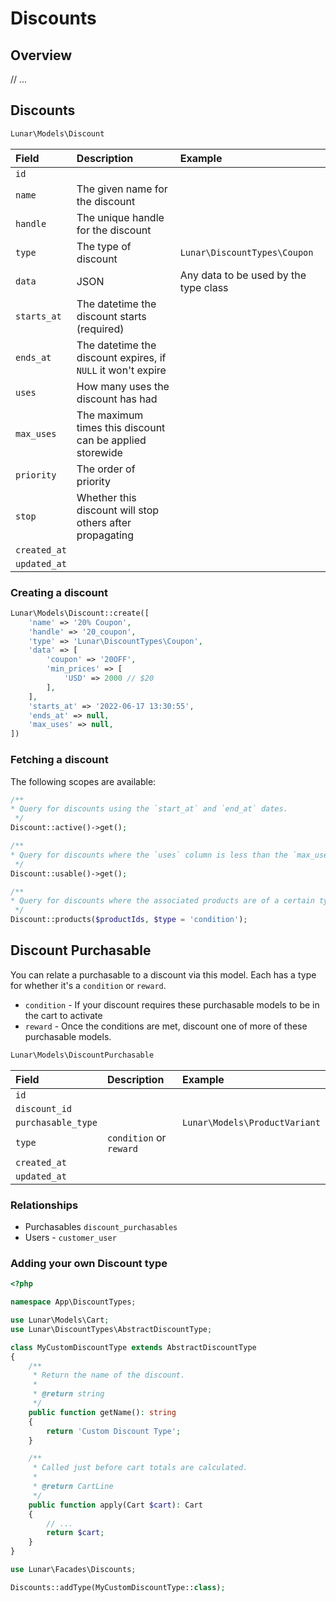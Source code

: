 # Discounts

## Overview

// ...

## Discounts

```php
Lunar\Models\Discount
```

| Field        | Description                                                  | Example                               |
|:-------------|:-------------------------------------------------------------|:--------------------------------------|
| `id`         |                                                              |                                       |
| `name`       | The given name for the discount                              |                                       |
| `handle`     | The unique handle for the discount                           |                                       |
| `type`       | The type of discount                                         | `Lunar\DiscountTypes\Coupon`          |
| `data`       | JSON                                                         | Any data to be used by the type class 
| `starts_at`  | The datetime the discount starts (required)                  |
| `ends_at`    | The datetime the discount expires, if `NULL` it won't expire |
| `uses`       | How many uses the discount has had                           |
| `max_uses`   | The maximum times this discount can be applied storewide     |
| `priority`   | The order of priority                                        |
| `stop`       | Whether this discount will stop others after propagating     |
| `created_at` |                                                              |                                       |
| `updated_at` |                                                              |                                       |

### Creating a discount

```php
Lunar\Models\Discount::create([
    'name' => '20% Coupon',
    'handle' => '20_coupon',
    'type' => 'Lunar\DiscountTypes\Coupon',
    'data' => [
        'coupon' => '20OFF',
        'min_prices' => [
            'USD' => 2000 // $20
        ],
    ],
    'starts_at' => '2022-06-17 13:30:55',
    'ends_at' => null,
    'max_uses' => null,
])
```

### Fetching a discount

The following scopes are available:

```php
/**
* Query for discounts using the `start_at` and `end_at` dates.
 */
Discount::active()->get();

/**
* Query for discounts where the `uses` column is less than the `max_uses` column or `max_uses` is null.
 */
Discount::usable()->get();

/**
* Query for discounts where the associated products are of a certain type, based on given product ids.
 */
Discount::products($productIds, $type = 'condition');
```

## Discount Purchasable

You can relate a purchasable to a discount via this model. Each has a type for whether it's a `condition` or `reward`.

- `condition` - If your discount requires these purchasable models to be in the cart to activate
- `reward` - Once the conditions are met, discount one of more of these purchasable models.

```php
Lunar\Models\DiscountPurchasable
```

| Field              | Description             | Example                       |
|:-------------------|:------------------------|:------------------------------|
| `id`               |                         |                               |
| `discount_id`      |                         |                               |
| `purchasable_type` |                         | `Lunar\Models\ProductVariant` 
| `type`             | `condition` or `reward` |
| `created_at`       |                         |                               |
| `updated_at`       |                         |                               |

### Relationships

- Purchasables `discount_purchasables`
- Users - `customer_user`

### Adding your own Discount type

```php
<?php

namespace App\DiscountTypes;

use Lunar\Models\Cart;
use Lunar\DiscountTypes\AbstractDiscountType;

class MyCustomDiscountType extends AbstractDiscountType
{
    /**
     * Return the name of the discount.
     *
     * @return string
     */
    public function getName(): string
    {
        return 'Custom Discount Type';
    }

    /**
     * Called just before cart totals are calculated.
     *
     * @return CartLine
     */
    public function apply(Cart $cart): Cart
    {
        // ...
        return $cart;
    }
}
```

```php
use Lunar\Facades\Discounts;

Discounts::addType(MyCustomDiscountType::class);
```

